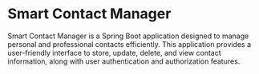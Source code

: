 # Smart Contact Manager
 Smart Contact Manager is a Spring Boot application designed to manage personal and professional contacts efficiently. This application provides a user-friendly interface to store, update, delete, and view contact information, along with user authentication and authorization features.
